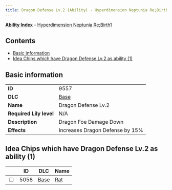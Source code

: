 ```yaml
---
title: Dragon Defense Lv.2 (Ability) - Hyperdimension Neptunia Re;Birth1
---
```


[**Ability Index**](/neptunia/rb1/ability/index.html) - [Hyperdimension Neptunia Re;Birth1](/neptunia/rb1)

## Contents

- [Basic information](#basic-information)
- [Idea Chips which have Dragon Defense Lv.2 as ability (1)](#idea-chips-which-have-dragon-defense-lv2-as-ability-1)

## Basic information

|   |   |
| -- | -- |
| **ID** | 9557 |
| **DLC** | [Base](/neptunia/rb1/dlc/1-base.html) |
| **Name** | Dragon Defense Lv.2 |
| **Required Lily level** | N/A |
| **Description** | Dragon Foe Damage Down |
| **Effects** | Increases Dragon Defense by 15% |


## Idea Chips which have Dragon Defense Lv.2 as ability (1)

|    | ID | DLC | Name |
| -- | -- | --- | ---- |
| <input type="checkbox" id="rb1-item-1-5058" class="trackbox" /> | 5058 | [Base](/neptunia/rb1/dlc/1-base.html) | [Rat](/neptunia/rb1/item/1-5058-rat.html) |
